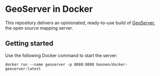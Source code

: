 # GeoServer in Docker

This repository delivers an opinionated, ready-to-use build of [GeoServer](https://www.geoserver.org), the open source mapping server.

## Getting started

Use the following Docker command to start the server:

    docker run --name geoserver -p 8080:8080 boonen/docker-geoserver:latest
